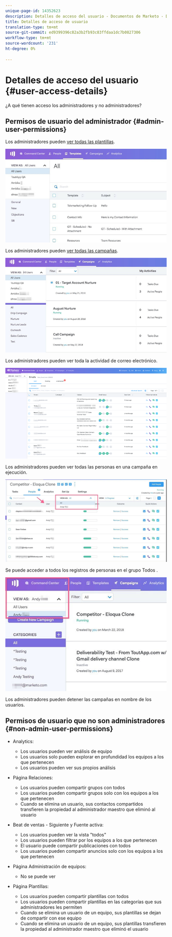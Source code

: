 ```yaml
---
unique-page-id: 14352623
description: Detalles de acceso del usuario - Documentos de Marketo - Documentación del producto
title: Detalles de acceso de usuario
translation-type: tm+mt
source-git-commit: ed9399396c82a3b2fb93c83ffdaa1dc7b0827306
workflow-type: tm+mt
source-wordcount: '231'
ht-degree: 0%

---
```



# Detalles de acceso del usuario {#user-access-details}

¿A qué tienen acceso los administradores y no administradores?

## Permisos de usuario del administrador {#admin-user-permissions}

Los administradores pueden [ver todas las plantillas](/help/marketo/product-docs/marketo-sales-connect/templates/view-template-list-as-a-another-user.md).

![](assets/templates.jpg)

Los administradores pueden [ver todas las campañas](/help/marketo/product-docs/marketo-sales-connect/campaigns/view-campaigns-list-as-another-user.md).

![](assets/campaigns.jpg)

Los administradores pueden ver toda la actividad de correo electrónico.

![](assets/user-access-details-3.png)

Los administradores pueden ver todas las personas en una campaña en ejecución.

![](assets/running.jpg)

Se puede acceder a todos los registros de personas en el grupo Todos .

![](assets/viewed.jpg)

Los administradores pueden detener las campañas en nombre de los usuarios.

## Permisos de usuario que no son administradores {#non-admin-user-permissions}

* Analytics:

   * Los usuarios pueden ver análisis de equipo
   * Los usuarios solo pueden explorar en profundidad los equipos a los que pertenecen
   * Los usuarios pueden ver sus propios análisis

* Página Relaciones:

   * Los usuarios pueden compartir grupos con todos
   * Los usuarios pueden compartir grupos solo con los equipos a los que pertenecen
   * Cuando se elimina un usuario, sus contactos compartidos transfieren la propiedad al administrador maestro que eliminó al usuario

* Beat de ventas - Siguiente y Fuente activa:

   * Los usuarios pueden ver la vista &quot;todos&quot;
   * Los usuarios pueden filtrar por los equipos a los que pertenecen
   * El usuario puede compartir publicaciones con todos
   * Los usuarios pueden compartir anuncios solo con los equipos a los que pertenecen

* Página Administración de equipos:

   * No se puede ver

* Página Plantillas:

   * Los usuarios pueden compartir plantillas con todos
   * Los usuarios pueden compartir plantillas en las categorías que sus administradores les permiten
   * Cuando se elimina un usuario de un equipo, sus plantillas se dejan de compartir con ese equipo
   * Cuando se elimina un usuario de un equipo, sus plantillas transfieren la propiedad al administrador maestro que eliminó el usuario
